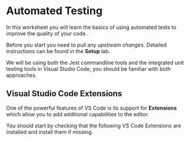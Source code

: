 
# Automated Testing

In this worksheet you will learn the basics of using automated tests to improve the quality of your code.

Before you start you need to pull any _upstream changes_. Detailed instructions can be found in the **Setup** lab.

We will be using both the Jest commandline tools and the integrated unit testing tools in Visual Studio Code, you should be familiar with both approaches.

## Visual Studio Code Extensions

One of the powerful features of VS Code is its support for **Extensions** which allow you to add additional capabilities to the editor.

You should start by checking that the following VS Code Extensions are installed and install them if missing.